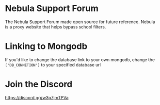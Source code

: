 # Nebula Support Forum
The Nebula Support Forum made open source for future reference. Nebula is a proxy website that helps bypass school filters. 

# Linking to Mongodb
If you'd like to change the database link to your own mongodb, change the ``['DB_CONNETION']`` to your specified database url

# Join the Discord
https://discord.gg/w3p7jmTPVa
